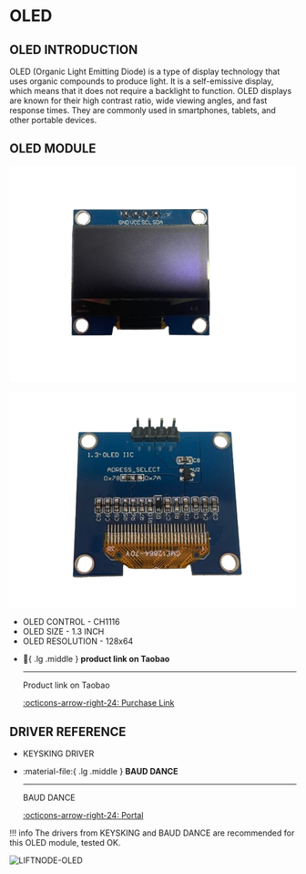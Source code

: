 # OLED

## OLED INTRODUCTION

OLED (Organic Light Emitting Diode) is a type of display technology that uses organic compounds to produce light. It is a self-emissive display, which means that it does not require a backlight to function. OLED displays are known for their high contrast ratio, wide viewing angles, and fast response times. They are commonly used in smartphones, tablets, and other portable devices.

## OLED MODULE

![FRONT](front.png) 

![BACK](back.png)

- OLED CONTROL - CH1116
- OLED SIZE - 1.3 INCH
- OLED RESOLUTION - 128x64

<div class="grid cards" markdown>

-   :shopping_cart:{ .lg .middle } __product link on Taobao__

    ---

    Product link on Taobao


    [:octicons-arrow-right-24: <a href="https://m.tb.cn/h.gNJD403ubrW3ZYi?tk=tceA3fHTq8c" target="_blank"> Purchase Link </a>](#)

</div>

## DRIVER REFERENCE
- KEYSKING DRIVER

<div class="grid cards" markdown>

-   :material-file:{ .lg .middle } __BAUD DANCE__

    ---

    BAUD DANCE


    [:octicons-arrow-right-24: <a href="https://led.baud-dance.com/" target="_blank"> Portal </a>](#)

</div>

!!! info
    The drivers from KEYSKING and BAUD DANCE are recommended for this OLED module, tested OK.

![LIFTNODE-OLED](LIFTNODE-OLED.jpg)